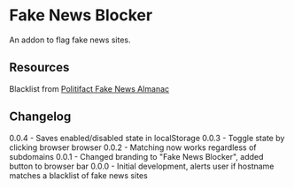 # Fake News Blocker
An addon to flag fake news sites.

## Resources
Blacklist from [Politifact Fake News Almanac](http://www.politifact.com/punditfact/article/2017/apr/20/politifacts-guide-fake-news-websites-and-what-they/)

## Changelog
0.0.4 - Saves enabled/disabled state in localStorage
0.0.3 - Toggle state by clicking browser browser
0.0.2 - Matching now works regardless of subdomains
0.0.1 - Changed branding to "Fake News Blocker", added button to browser bar
0.0.0 - Initial development, alerts user if hostname matches a blacklist of fake news sites
